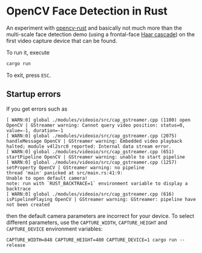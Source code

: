 # OpenCV Face Detection in Rust

An experiment with [opencv-rust](https://github.com/twistedfall/opencv-rust) and basically not much more than the multi-scale face detection demo
(using a frontal-face [Haar cascade](https://docs.opencv.org/4.2.0/db/d28/tutorial_cascade_classifier.html)) on the first video capture device that can be found. 

To run it, execute

```bash
cargo run
```

To exit, press `ESC`.

## Startup errors

If you get errors such as 

```
[ WARN:0] global ./modules/videoio/src/cap_gstreamer.cpp (1100) open OpenCV | GStreamer warning: Cannot query video position: status=0, value=-1, duration=-1
[ WARN:0] global ./modules/videoio/src/cap_gstreamer.cpp (2075) handleMessage OpenCV | GStreamer warning: Embedded video playback halted; module v4l2src0 reported: Internal data stream error.
[ WARN:0] global ./modules/videoio/src/cap_gstreamer.cpp (651) startPipeline OpenCV | GStreamer warning: unable to start pipeline
[ WARN:0] global ./modules/videoio/src/cap_gstreamer.cpp (1257) setProperty OpenCV | GStreamer warning: no pipeline
thread 'main' panicked at src/main.rs:41:9:
Unable to open default camera!
note: run with `RUST_BACKTRACE=1` environment variable to display a backtrace
[ WARN:0] global ./modules/videoio/src/cap_gstreamer.cpp (616) isPipelinePlaying OpenCV | GStreamer warning: GStreamer: pipeline have not been created
```

then the default camera parameters are incorrect for your device.
To select different parameters, use the `CAPTURE_WIDTH`, `CAPTURE_HEIGHT` and `CAPTURE_DEVICE` environment variables:

```shell
CAPTURE_WIDTH=848 CAPTURE_HEIGHT=480 CAPTURE_DEVICE=1 cargo run --release
```
